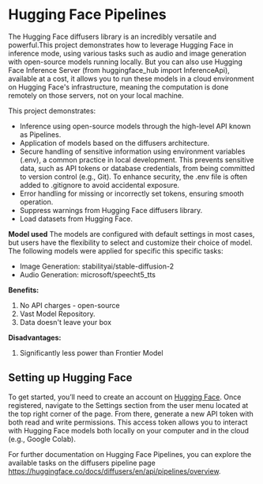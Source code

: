 
# Hugging Face Pipelines
The Hugging Face diffusers library is an incredibly versatile and powerful.This project demonstrates how to leverage Hugging Face in inference mode, using various tasks such as audio and image generation with open-source models running locally. But you can also use Hugging Face Inference Server (from huggingface_hub import InferenceApi), available at a cost, it allows you to run these models in a cloud environment on Hugging Face's infrastructure, meaning the computation is done remotely on those servers, not on your local machine.


This project demonstrates:
- Inference using open-source models through the high-level API known as Pipelines.
- Application of models based on the diffusers architecture.
- Secure handling of sensitive information using environment variables (.env), a common practice in local development. This prevents sensitive data, such as API tokens or database credentials, from being committed to version control (e.g., Git). To enhance security, the .env file is often added to .gitignore to avoid accidental exposure. 
- Error handling for missing or incorrectly set tokens, ensuring smooth operation.
- Suppress warnings from Hugging Face diffusers library.
- Load datasets from Hugging Face.

**Model used**
The models are configured with default settings in most cases, but users have the flexibility to select and customize their choice of model. The following models were applied for specific this specific tasks:
- Image Generation: stabilityai/stable-diffusion-2
- Audio Generation: microsoft/speecht5_tts


**Benefits:**
1. No API charges - open-source
2. Vast Model Repository.
3. Data doesn't leave your box 

**Disadvantages:**
1. Significantly less power than Frontier Model

## Setting up Hugging Face
To get started, you’ll need to create an account on [Hugging Face](https://huggingface.co). Once registered, navigate to the Settings section from the user menu located at the top right corner of the page. From there, generate a new API token with both read and write permissions. This access token allows you to interact with Hugging Face models both locally on your computer and in the cloud (e.g., Google Colab).

For further documentation on Hugging Face Pipelines, you can explore the available tasks on the diffusers pipeline page https://huggingface.co/docs/diffusers/en/api/pipelines/overview. 
